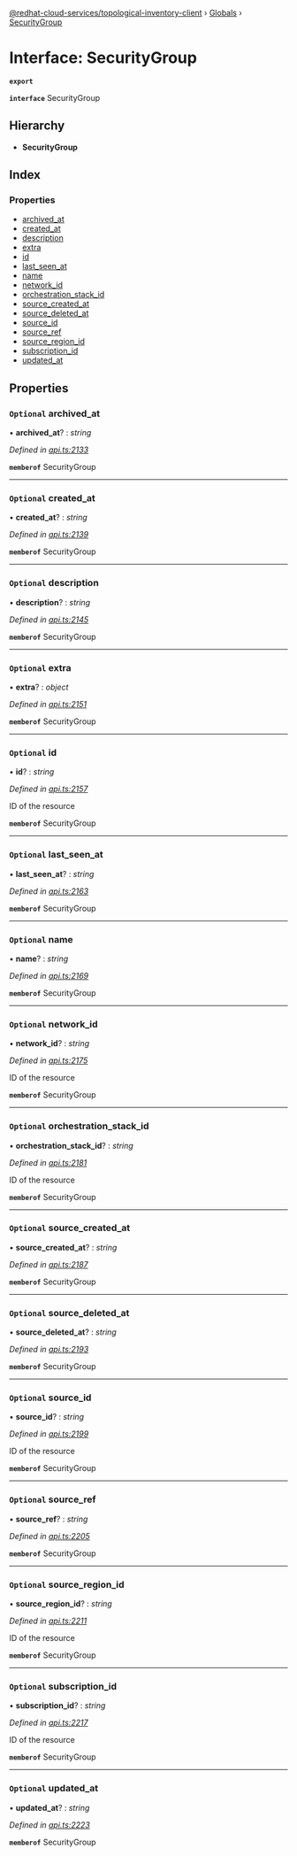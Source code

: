 [@redhat-cloud-services/topological-inventory-client](../README.md) › [Globals](../globals.md) › [SecurityGroup](securitygroup.md)

# Interface: SecurityGroup

**`export`** 

**`interface`** SecurityGroup

## Hierarchy

* **SecurityGroup**

## Index

### Properties

* [archived_at](securitygroup.md#optional-archived_at)
* [created_at](securitygroup.md#optional-created_at)
* [description](securitygroup.md#optional-description)
* [extra](securitygroup.md#optional-extra)
* [id](securitygroup.md#optional-id)
* [last_seen_at](securitygroup.md#optional-last_seen_at)
* [name](securitygroup.md#optional-name)
* [network_id](securitygroup.md#optional-network_id)
* [orchestration_stack_id](securitygroup.md#optional-orchestration_stack_id)
* [source_created_at](securitygroup.md#optional-source_created_at)
* [source_deleted_at](securitygroup.md#optional-source_deleted_at)
* [source_id](securitygroup.md#optional-source_id)
* [source_ref](securitygroup.md#optional-source_ref)
* [source_region_id](securitygroup.md#optional-source_region_id)
* [subscription_id](securitygroup.md#optional-subscription_id)
* [updated_at](securitygroup.md#optional-updated_at)

## Properties

### `Optional` archived_at

• **archived_at**? : *string*

*Defined in [api.ts:2133](https://github.com/RedHatInsights/javascript-clients.gi/blob/master/packages/topological-inventory/api.ts#L2133)*

**`memberof`** SecurityGroup

___

### `Optional` created_at

• **created_at**? : *string*

*Defined in [api.ts:2139](https://github.com/RedHatInsights/javascript-clients.gi/blob/master/packages/topological-inventory/api.ts#L2139)*

**`memberof`** SecurityGroup

___

### `Optional` description

• **description**? : *string*

*Defined in [api.ts:2145](https://github.com/RedHatInsights/javascript-clients.gi/blob/master/packages/topological-inventory/api.ts#L2145)*

**`memberof`** SecurityGroup

___

### `Optional` extra

• **extra**? : *object*

*Defined in [api.ts:2151](https://github.com/RedHatInsights/javascript-clients.gi/blob/master/packages/topological-inventory/api.ts#L2151)*

**`memberof`** SecurityGroup

___

### `Optional` id

• **id**? : *string*

*Defined in [api.ts:2157](https://github.com/RedHatInsights/javascript-clients.gi/blob/master/packages/topological-inventory/api.ts#L2157)*

ID of the resource

**`memberof`** SecurityGroup

___

### `Optional` last_seen_at

• **last_seen_at**? : *string*

*Defined in [api.ts:2163](https://github.com/RedHatInsights/javascript-clients.gi/blob/master/packages/topological-inventory/api.ts#L2163)*

**`memberof`** SecurityGroup

___

### `Optional` name

• **name**? : *string*

*Defined in [api.ts:2169](https://github.com/RedHatInsights/javascript-clients.gi/blob/master/packages/topological-inventory/api.ts#L2169)*

**`memberof`** SecurityGroup

___

### `Optional` network_id

• **network_id**? : *string*

*Defined in [api.ts:2175](https://github.com/RedHatInsights/javascript-clients.gi/blob/master/packages/topological-inventory/api.ts#L2175)*

ID of the resource

**`memberof`** SecurityGroup

___

### `Optional` orchestration_stack_id

• **orchestration_stack_id**? : *string*

*Defined in [api.ts:2181](https://github.com/RedHatInsights/javascript-clients.gi/blob/master/packages/topological-inventory/api.ts#L2181)*

ID of the resource

**`memberof`** SecurityGroup

___

### `Optional` source_created_at

• **source_created_at**? : *string*

*Defined in [api.ts:2187](https://github.com/RedHatInsights/javascript-clients.gi/blob/master/packages/topological-inventory/api.ts#L2187)*

**`memberof`** SecurityGroup

___

### `Optional` source_deleted_at

• **source_deleted_at**? : *string*

*Defined in [api.ts:2193](https://github.com/RedHatInsights/javascript-clients.gi/blob/master/packages/topological-inventory/api.ts#L2193)*

**`memberof`** SecurityGroup

___

### `Optional` source_id

• **source_id**? : *string*

*Defined in [api.ts:2199](https://github.com/RedHatInsights/javascript-clients.gi/blob/master/packages/topological-inventory/api.ts#L2199)*

ID of the resource

**`memberof`** SecurityGroup

___

### `Optional` source_ref

• **source_ref**? : *string*

*Defined in [api.ts:2205](https://github.com/RedHatInsights/javascript-clients.gi/blob/master/packages/topological-inventory/api.ts#L2205)*

**`memberof`** SecurityGroup

___

### `Optional` source_region_id

• **source_region_id**? : *string*

*Defined in [api.ts:2211](https://github.com/RedHatInsights/javascript-clients.gi/blob/master/packages/topological-inventory/api.ts#L2211)*

ID of the resource

**`memberof`** SecurityGroup

___

### `Optional` subscription_id

• **subscription_id**? : *string*

*Defined in [api.ts:2217](https://github.com/RedHatInsights/javascript-clients.gi/blob/master/packages/topological-inventory/api.ts#L2217)*

ID of the resource

**`memberof`** SecurityGroup

___

### `Optional` updated_at

• **updated_at**? : *string*

*Defined in [api.ts:2223](https://github.com/RedHatInsights/javascript-clients.gi/blob/master/packages/topological-inventory/api.ts#L2223)*

**`memberof`** SecurityGroup
